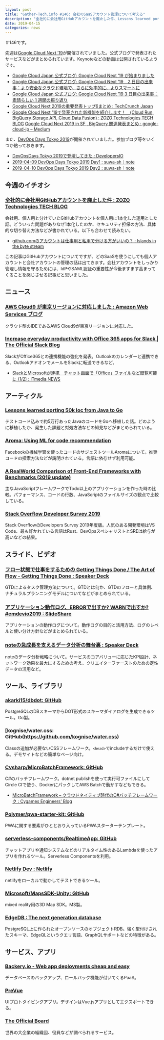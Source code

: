 ```yaml
---
layout: post
title: "Gather-Tech.info #146: 会社のSaaSアカウント管理について考える"
description: "全社的に会社用GitHubアカウントを廃止した件、Lessons learned porting 50k loc from Java to Go、フロー状態で仕事をするための Getting Things Done など"
date: 2019-04-15
categories: news
---
```


＃146です。

先週は[Google Cloud Next ’19](https://cloud.withgoogle.com/next/sf)が開催されていました。公式ブログで発表されたサービスなどがまとめられています。Keynoteなどの動画は公開されているようです。

- [Google Cloud Japan 公式ブログ: Google Cloud Next ’19 が始まりました](https://cloud-ja.googleblog.com/2019/04/next19-recap-day1.html)
- [Google Cloud Japan 公式ブログ: Google Cloud Next ’19　2 日目の出来事：より安全なクラウド環境で、さらに効率的に、よりスマートに](https://cloud-ja.googleblog.com/2019/04/day-2-next-19-working-smarter-better-and-more-securely-cloud.html)
- [Google Cloud Japan 公式ブログ: Google Cloud Next ’19 3 日目の出来事：素晴らしい 1 週間の振り返り](https://cloud-ja.googleblog.com/2019/04/next19-recap-day3.html)
- [Google Cloud Next 2019の重要発表トップ6まとめ : TechCrunch Japan](https://jp.techcrunch.com/2019/04/11/2019-04-10-the-6-most-important-announcements-from-google-cloud-next-2019/)
- [Google Cloud Next '19で発表された新機能を紹介します！　(Cloud Run, BigQuery Storage API, Cloud Data Fusion) : ZOZO Technologies TECH BLOG](https://techblog.zozo.com/entry/google_cloud_next_19)
[Google Cloud Next 2019 in SF , BigQuery 関連発表まとめ : google-cloud-jp – Medium](https://medium.com/google-cloud-jp/bigquery-whats-announced-in-next19-8e09059e830d)

また、[DevOps Days Tokyo 2019](https://www.devopsdaystokyo.org/)が開催されていました。参加ブログ等をいくつか貼っておきます。

- [DevOpsDays Tokyo 2019で登壇してきた : DevelopersIO](https://dev.classmethod.jp/devops/devopsdays-tokyo-2019/)
- [2019-04-09 DevOps Days Tokyo 2019 Day1 : suwa-sh｜note](https://note.mu/suwash/n/n2fb2402c04d5)
- [2019-04-10 DevOps Days Tokyo 2019 Day2 : suwa-sh｜note](https://note.mu/suwash/n/nae910da90e35)

## 今週のイチオシ

### [全社的に会社用GitHubアカウントを廃止した件 : ZOZO Technologies TECH BLOG](https://techblog.zozo.com/entry/github_sso)

会社用、個人用と分けていたGitHubアカウントを個人用に1本化した運用とした話。どういった問題がありなぜ1本化したのか、セキュリティ担保の方法、具体的な切り替え方法などが書かれている。以下も合わせて読みたい。

- [github.comのアカウントは仕事用と私用で分ける方がいいの？ : Islands in the byte stream](https://gfx.hatenablog.com/entry/2016/05/21/212053)

この記事はGitHubアカウントについてですが、どのSaaSを使うにしても個人アカウントと会社アカウントの管理の話は出てきます。会社アカウントをしっかり管理し情報を守るためには、IdPやSAML認証の重要性が今後ますます高まってくることを感じさせる記事だと思いました。

## ニュース

### [AWS Cloud9 が東京リージョンに対応しました : Amazon Web Services ブログ](https://aws.amazon.com/jp/blogs/news/aws-cloud9-tokyo/)

クラウド型のIDEであるAWS Cloud9が東京リージョンに対応した。

### [Increase everyday productivity with Office 365 apps for Slack | The Official Slack Blog](https://slackhq.com/increase-everyday-productivity-with-office-365-apps-for-slack)

SlackがOffice365との連携機能の強化を発表。Outlookのカレンダーと連携できる、OutlookアドオンでメールをSlackに転送できるなど。

- [SlackとMicrosoftが連携　チャット画面で「Office」ファイルなど閲覧可能に (1/2) : ITmedia NEWS](https://www.itmedia.co.jp/news/articles/1904/10/news042.html)

## アーティクル

### [Lessons learned porting 50k loc from Java to Go](https://blog.kowalczyk.info/article/19f2fe97f06a47c3b1f118fd06851fad/lessons-learned-porting-50k-loc-from-java-to-go.html)

テストコード込みで約5万行あったJavaのコードをGoへ移植した話。どのように移植したか、発生した課題と対処方法などの知見などがまとめられている。

### [Aroma: Using ML for code recommendation](https://ai.facebook.com/blog/aroma-ml-for-code-recommendation/)

Facebookの機械学習を使ったコードのサジェストツールAromaについて。推奨コードの探索方法などが説明されている。言語に依存せず利用可能。

### [A RealWorld Comparison of Front-End Frameworks with Benchmarks (2019 update)](https://medium.freecodecamp.org/a-realworld-comparison-of-front-end-frameworks-with-benchmarks-2019-update-4be0d3c78075)

主なJavaScriptフレームワークでTodo以上のアプリケーションを作った時の比較。パフォーマンス、コードの行数、JavaScriptのファイルサイズの観点で比較している。

### [Stack Overflow Developer Survey 2019](https://insights.stackoverflow.com/survey/2019)

Stack OverflowのDevelopers Survey 2019年度版。人気のある開発環境はVS Code、最も好かれている言語はRust、DevOpsスペシャリストとSREは給与が高いなどの結果。

## スライド、ビデオ

### [フロー状態で仕事をするための Getting Things Done / The Art of Flow - Getting Things Done : Speaker Deck](https://speakerdeck.com/south37/the-art-of-flow-getting-things-done)

GTDによるタスク管理方法について。GTDとは何か、GTDのフローと具体例、ナチュラルプランニングモデルについてなどがまとめられている。

### [アプリケーション動作ログ、ERRORで出すか? WARNで出すか? #cmdevio2019 : SlideShare](https://www.slideshare.net/daisuke_m/error-warn)

アプリケーションの動作ログについて。動作ログの目的と活用方法、ログのレベルと使い分け方針などがまとめられている。

### [noteの急成長を支えるデータ分析の舞台裏 : Speaker Deck](https://speakerdeck.com/goando/notefalseji-cheng-chang-wozhi-erudetafen-xi-falsewu-tai-li)

noteのデータ分析戦略について。サービスのコアバリューに応じたKPI設計、ネットワーク効果を最大にするための考え、クリエイターファーストのための定性データの活用など。

## ツール、ライブラリ

### [akarki15/dbdot: GitHub](https://github.com/akarki15/dbdot)

PostgreSQLのDBスキーマからDOT形式のスキーマダイアログを生成できるツール。Go製。

### [kognise/water.css: GitHub(https://github.com/kognise/water.css)

Classの追加が必要ないCSSフレームワーク。`<head>`でincludeするだけで使える。デモサイトなどの簡単なページ向け。

### [Cysharp/MicroBatchFramework: GitHub](https://github.com/Cysharp/MicroBatchFramework/)

C#のバッチフレームワーク。dotnet publishを使って実行可ファイルにしてCircle CIで使う、DockerにパックしてAWS Batchで動かすなどもできる。

- [MicroBatchFramework – クラウドネイティブ時代のC#バッチフレームワーク : Cygames Engineers' Blog](http://tech.cygames.co.jp/archives/3241/)

### [Polymer/pwa-starter-kit: GitHub](https://github.com/Polymer/pwa-starter-kit)

PWAに関する要素がひととおり入っているPWAスターターテンプレート。

### [serverless-components/RealtimeApp: GitHub](https://github.com/serverless-components/RealtimeApp)

チャットアプリや通知システムなどのリアルタイム性のあるLambdaを使ったアプリを作れるツール。Serverless Componentsを利用。

### [Netlify Dev : Netlify](https://www.netlify.com/products/dev/#how-it-works)

netlifyをローカルで動かしてテストできるツール。

### [Microsoft/MapsSDK-Unity: GitHub](https://github.com/Microsoft/MapsSDK-Unity)

mixed reality用の3D Map SDK。MS製。

### [EdgeDB : The next generation database](https://edgedb.com/)

PostgreSQL上に作られたオープンソースのオブジェクトRDB。強く型付けされたスキーマ、EdgeQLというクエリ言語、GraphQLサポートなどの特徴がある。

## サービス、アプリ

### [Backery.io - Web app deployments cheap and easy](https://backery.io/)

データベースのバックアップ、ロールバック機能が付いてくるPaaS。

### [PreVue](https://prevue.io/#)

UIプロトタイピングアプリ。デザインはVue.jsアプリとしてエクスポートできる。

### [The Official Board](https://www.theofficialboard.jp/)

世界の大企業の組織図、役員などが調べられるサービス。
